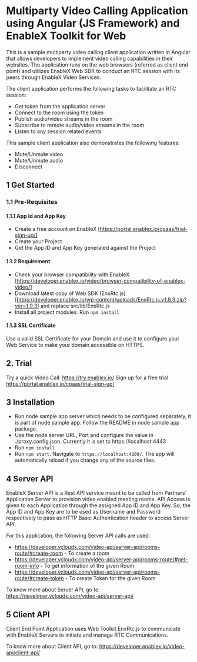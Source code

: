 # Multiparty Video Calling Application using Angular (JS Framework) and EnableX Toolkit for Web

This is a sample multiparty video calling client application written in Angular that allows developers to implement video calling capabilities in their websites. The application runs on the web browsers (referred as client end point) and utilizes EnableX Web SDK to conduct an RTC session with its peers through EnableX Video Services. 

The client application performs the following tasks to facilitate an RTC session: 

* Get token from the application server 
* Connect to the room using the token 
* Publish audio/video streams in the room 
* Subscribe to remote audio/video streams in the room 
* Listen to any session related events

This sample client application also demonstrates the following features:

* Mute/Unmute video 
* Mute/Unmute audio 
* Disconnect

## 1 Get Started

### 1.1 Pre-Requisites

#### 1.1.1 App Id and App Key

* Create a free account on EnableX  [https://portal.enablex.io/cpaas/trial-sign-up/] 
* Create your Project
* Get the App ID and App Key generated against the Project


#### 1.1.2 Requirement

* Check your browser compatibility with EnableX [https://developer.enablex.io/video/browser-compatibility-of-enablex-video/]
* Download latest copy of Web SDK (EnxRtc.js) [https://developer.enablex.io/wp-content/uploads/EnxRtc.js.v1.9.3.zip?ver=1.9.3] and replace src/lib/EnxRtc.js 
* Install all project modules. Run `npm install` 

#### 1.1.3 SSL Certificate 

Use a valid SSL Certificate for your Domain and use it to configure your Web Service to make your domain accessible on HTTPS. 

## 2. Trial

Try a quick Video Call: https://try.enablex.io/ 
Sign up for a free trial https://portal.enablex.io/cpaas/trial-sign-up/


## 3 Installation

* Run node sample app server which needs to be configured separately, it is part of node sample app. Follow the README in node sample app package. 
* Use the node server URL, Port and configure the value in ./proxy.config.json. Currently it is set to https://localhost:4443 
* Run `npm install` 
* Run `npm start`. Navigate to `https://localhost:4200/`. The app will automatically reload if you change any of the source files.


## 4 Server API

EnableX Server API is a Rest API service meant to be called from Partners' Application Server to provision video enabled
meeting rooms. API Access is given to each Application through the assigned App ID and App Key. So, the App ID and App Key
are to be used as Username and Password respectively to pass as HTTP Basic Authentication header to access Server API.

For this application, the following Server API calls are used:

- https://developer.vcloudx.com/video-api/server-api/rooms-route/#create-room - To create a room
- https://developer.vcloudx.com/video-api/server-api/rooms-route/#get-room-info - To get information of the given Room
- https://developer.vcloudx.com/video-api/server-api/rooms-route/#create-token - To create Token for the given Room

To know more about Server API, go to:
https://developer.vcloudx.com/video-api/server-api/


## 5 Client API

Client End Point Application uses Web Toolkit EnxRtc.js to communicate with EnableX Servers to initiate and manage RTC Communications.

To know more about Client API, go to:
https://developer.enablex.io/video-api/client-api/